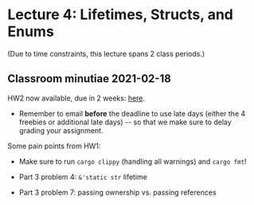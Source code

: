 # Lecture 4: Lifetimes, Structs, and Enums

(Due to time constraints, this lecture spans 2 class periods.)

## Classroom minutiae 2021-02-18

HW2 now available, due in 2 weeks: [here](https://github.com/upenn-cis198/homework2).

- Remember to email **before** the deadline to use late days (either the 4 freebies or additional late days) -- so that we make sure to delay grading your assignment.

Some pain points from HW1:

- Make sure to run `cargo clippy` (handling all warnings) and `cargo fmt`!

- Part 3 problem 4: `&'static str` lifetime

- Part 3 problem 7: passing ownership vs. passing references

